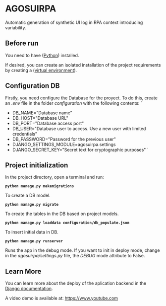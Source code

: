 # AGOSUIRPA
Automatic generation of synthetic UI log in RPA context introducing variability.

## Before run
You need to have ([Python](https://www.python.org/downloads/)) installed.

If desired, you can create an isolated installation of the project requirements by creating a ([virtual environment](https://docs.python.org/3/library/venv.html#:~:text=A%20virtual%20environment%20is%20a,part%20of%20your%20operating%20system.)).

## Configuration DB
Firstly, you need configure the Database for the proyect. To do this, create an *.env* file in the folder *configuration* with the following contents:
`
-  DB_NAME="Database name"
-  DB_HOST="Database URL"
-  DB_PORT="Database access port"
-  DB_USER="Database user to access. Use a new user with limited credentials"
-  DB_PASSWORD="Password for the previous user"
-  DJANGO_SETTINGS_MODULE=agosuirpa.settings
-  DJANGO_SECRET_KEY="Secret text for cryptographic purposes"
`
## Project initialization

In the project directory, open a terminal and run:

**`python manage.py makemigrations`**

To create a DB model.

**`python manage.py migrate`**

To create the tables in the DB based on project models.

**`python manage.py loaddata configuration/db_populate.json`**

To insert initial data in DB.

**`python manage.py runserver`**

Runs the app in the debug mode. If you want to init in deploy mode, change in the *agosuirpa/settings.py* file, the *DEBUG* mode attribute to False.

## Learn More

You can learn more about the deploy of the aplication backend in the [Django documentation](https://docs.djangoproject.com/en/4.0/).

A video demo is available at: https://www.youtube.com
